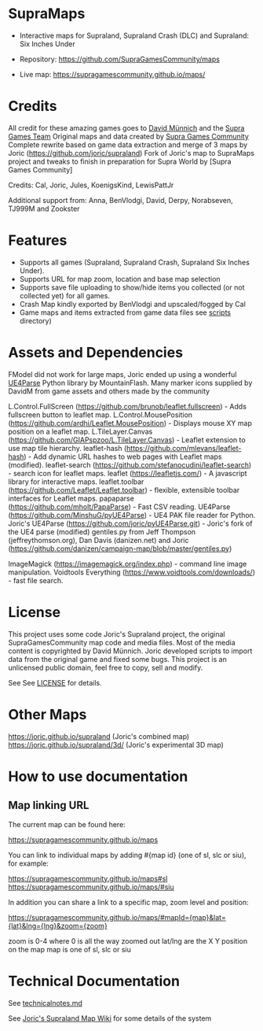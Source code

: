 # SupraMaps

* Interactive maps for Supraland, Supraland Crash (DLC) and Supraland: Six Inches Under

* Repository: https://github.com/SupraGamesCommunity/maps
* Live map: https://supragamescommunity.github.io/maps/

# Credits

All credit for these amazing games goes to [David Münnich](http://www.david-m.org) and the [Supra Games Team](https://store.steampowered.com/developer/SupraGames)
Original maps and data created by [Supra Games Community](https://github.com/supragamescommunity)
Complete rewrite based on game data extraction and merge of 3 maps by Joric (https://github.com/joric/supraland) 
Fork of Joric's map to SupraMaps project and tweaks to finish in preparation for Supra World by [Supra Games Community]

Credits:
   Cal, Joric, Jules, KoenigsKind, LewisPattJr

Additional support from: 
  Anna, BenVlodgi, David, Derpy, Norabseven, TJ999M and Zookster 

# Features

* Supports all games (Supraland, Supraland Crash, Supraland Six Inches Under).
* Supports URL for map zoom, location and base map selection
* Supports save file uploading to show/hide items you collected (or not collected yet) for all games.
* Crash Map kindly exported by BenVlodgi and upscaled/fogged by Cal
* Game maps and items extracted from game data files see [scripts](https://github.com/SupraGamesCommunity/maps/tree/main/scripts) directory)

# Assets and Dependencies

FModel did not work for large maps, Joric ended up using a wonderful [UE4Parse](https://github.com/MinshuG/pyUE4Parse) Python library by MountainFlash.
Many marker icons supplied by DavidM from game assets and others made by the community 

L.Control.FullScreen (https://github.com/brunob/leaflet.fullscreen) - Adds fullscreen button to leaflet map.
L.Control.MousePosition (https://github.com/ardhi/Leaflet.MousePosition) - Displays mouse XY map position on a leaflet map.
L.TileLayer.Canvas (https://github.com/GIAPspzoo/L.TileLayer.Canvas) - Leaflet extension to use map tile hierarchy.
leaflet-hash (https://github.com/mlevans/leaflet-hash) - Add dynamic URL hashes to web pages with Leaflet maps (modified).
leaflet-search (https://github.com/stefanocudini/leaflet-search) - search icon for leaflet maps.
leaflet (https://leafletjs.com/) - A javascript library for interactive maps.
leaflet.toolbar (https://github.com/Leaflet/Leaflet.toolbar) -  flexible, extensible toolbar interfaces for Leaflet maps.
papaparse (https://github.com/mholt/PapaParse) - Fast CSV reading.
UE4Parse (https://github.com/MinshuG/pyUE4Parse) - UE4 PAK file reader for Python.
Joric's UE4Parse (https://github.com/joric/pyUE4Parse.git) - Joric's fork of the UE4 parse (modified)
gentiles.py from Jeff Thompson (jeffreythomson.org), Dan Davis (danizen.net) and Joric (https://github.com/danizen/campaign-map/blob/master/gentiles.py)

ImageMagick (https://imagemagick.org/index.php) - command line image manipulation.
Voidtools Everything (https://www.voidtools.com/downloads/) - fast file search.

# License

This project uses some code Joric's Supraland project, the original SupraGamesCommunity map code and media files. Most of the media content is copyrighted by David Münnich. Joric developed scripts to import data from the original game and fixed some bugs. This project is an unlicensed public domain, feel free to copy, sell and modify.

See See [LICENSE](https://github.com/SupraGamesCommunity/maps/blob/main/LICENSE) for details.

# Other Maps

https://joric.github.io/supraland (Joric's combined map)
https://joric.github.io/supraland/3d/ (Joric's experimental 3D map)

# How to use documentation

## Map linking URL

The current map can be found here:

https://supragamescommunity.github.io/maps

You can link to individual maps by adding #{map id} (one of sl, slc or siu), for example:

https://supragamescommunity.github.io/maps#sl
https://supragamescommunity.github.io/maps/#siu

In addition you can share a link to a specific map, zoom level and position:

https://supragamescommunity.github.io/maps/#mapId={map}&lat={lat}&lng={lng}&zoom={zoom}

zoom is 0-4 where 0 is all the way zoomed out
lat/lng are the X Y position on the map
map is one of sl, slc or siu


# Technical Documentation

See [technicalnotes.md](https://github.com/SupraGamesCommunity/maps/blob/main/doc/technicalnotes.md)

See [Joric's Supraland Map Wiki](https://github.com/joric/supraland/wiki) for some details of the system

